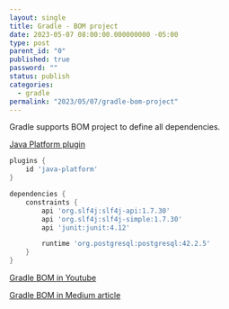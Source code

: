 ```yaml
---
layout: single
title: Gradle - BOM project
date: 2023-05-07 08:00:00.000000000 -05:00
type: post
parent_id: "0"
published: true
password: ""
status: publish
categories:
  - gradle
permalink: "2023/05/07/gradle-bom-project"
---
```


Gradle supports BOM project to define all dependencies.

[Java Platform plugin](https://docs.gradle.org/current/userguide/java_platform_plugin.html#java_platform_plugin)

```groovy
plugins {
    id 'java-platform'
}

dependencies {
    constraints {
        api 'org.slf4j:slf4j-api:1.7.30'
        api 'org.slf4j:slf4j-simple:1.7.30'
        api 'junit:junit:4.12'

        runtime 'org.postgresql:postgresql:42.2.5'
    }
}
```

[Gradle BOM in Youtube](https://www.youtube.com/watch?v=8044F5gc1dE)

[Gradle BOM in Medium article](https://medium.com/mwm-io/generate-bill-of-material-bom-with-maven-publish-plugin-f30b44ab5436)